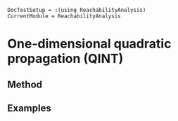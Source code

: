 ```@meta
DocTestSetup = :(using ReachabilityAnalysis)
CurrentModule = ReachabilityAnalysis
```

# One-dimensional quadratic propagation (QINT)

## Method

## Examples
